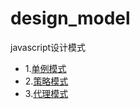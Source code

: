 # design_model
javascript设计模式
* 1.[单例模式](https://github.com/txl910514/design_model/blob/master/example/%E5%8D%95%E4%BE%8B%E6%A8%A1%E5%BC%8F/index.html)
* 2.[策略模式](https://github.com/txl910514/design_model/blob/master/example/%E7%AD%96%E7%95%A5%E6%A8%A1%E5%BC%8F/index.html)
* 3.[代理模式](https://github.com/txl910514/design_model/blob/master/example/%E4%BB%A3%E7%90%86%E6%A8%A1%E5%BC%8F/index.html)